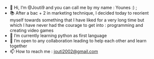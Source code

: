 - 👋 Hi, I’m @Jouti9 and you can call me by my name : Younes :) ;
- 📚 After a bac + 2 in marketing technique, I decided today to reorient myself towards something that I have liked for a very long time but which I have never had the courage to get into : programming and creating video games
- 🐍 I’m currently learning python as first language 
- 💞️ I’m open to any collaboration leading to help each other and learn together
- 📫 How to reach me : jouti2002@gmail.com

<!---
Jouti9/Jouti9 is a ✨ special ✨ repository because its `README.md` (this file) appears on your GitHub profile.
You can click the Preview link to take a look at your changes.
--->
